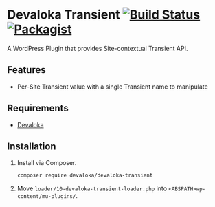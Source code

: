# Devaloka Transient [![Build Status](https://travis-ci.org/devaloka/devaloka-transient.svg?branch=master)](https://travis-ci.org/devaloka/devaloka-transient) [![Packagist](https://img.shields.io/packagist/v/devaloka/devaloka-transient.svg)](https://packagist.org/packages/devaloka/devaloka-transient)

A WordPress Plugin that provides Site-contextual Transient API.

## Features

*   Per-Site Transient value with a single Transient name to manipulate  

## Requirements

*   [Devaloka](https://github.com/devaloka/devaloka)

## Installation

1.  Install via Composer.

    ```sh
    composer require devaloka/devaloka-transient
    ```

2.  Move `loader/10-devaloka-transient-loader.php` into
    `<ABSPATH>wp-content/mu-plugins/`.
